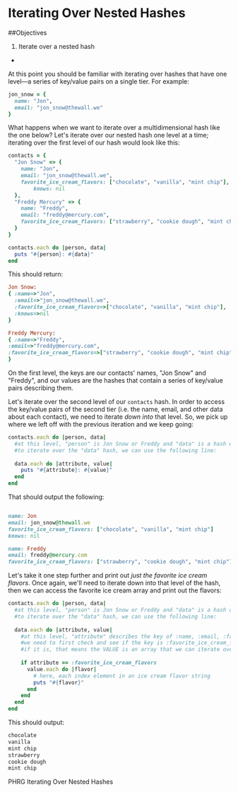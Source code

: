 # Iterating Over Nested Hashes

##Objectives
1. Iterate over a nested hash


-

At this point you should be familiar with iterating over hashes that have one level—a series of key/value pairs on a single tier. For example: 

```ruby
jon_snow = {
  name: "Jon",
  email: "jon_snow@thewall.we"
}
```

What happens when we want to iterate over a multidimensional hash like the one below? Let's iterate over our nested hash one level at a time; iterating over the first level of our hash would look like this: 

```ruby
contacts = {
  "Jon Snow" => {
    name: "Jon",
    email: "jon_snow@thewall.we", 
    favorite_ice_cream_flavors: ["chocolate", "vanilla", "mint chip"],
		knows: nil
  },
  "Freddy Mercury" => {
    name: "Freddy",
    email: "freddy@mercury.com",
    favorite_ice_cream_flavors: ["strawberry", "cookie dough", "mint chip"]
  }
}

contacts.each do |person, data|
  puts "#{person}: #{data}"
end
```

This should return: 

```ruby
Jon Snow:      
{ :name=>"Jon", 
  :email=>"jon_snow@thewall.we", 
  :favorite_ice_cream_flavors=>["chocolate", "vanilla", "mint chip"],
  :knows=>nil
}

Freddy Mercury: 
{ :name=>"Freddy", 
:email=>"freddy@mercury.com", 
:favorite_ice_cream_flavors=>["strawberry", "cookie dough", "mint chip"]
}
```

On the first level, the keys are our contacts' names, "Jon Snow" and "Freddy", and our values are the hashes that contain a series of key/value pairs describing them. 

Let's iterate over the second level of our `contacts` hash. In order to access the key/value pairs of the second tier (i.e. the name, email, and other data about each contact), we need to iterate *down into* that level. So, we pick up where we left off with the previous iteration and we keep going: 

```ruby
contacts.each do |person, data|
  #at this level, "person" is Jon Snow or Freddy and "data" is a hash of key/value pairs
  #to iterate over the "data" hash, we can use the following line: 
  
  data.each do |attribute, value|
    puts "#{attribute}: #{value}"
  end
end
```

That should output the following: 

```ruby

name: Jon
email: jon_snow@thewall.we
favorite_ice_cream_flavors: ["chocolate", "vanilla", "mint chip"]
knows: nil

name: Freddy
email: freddy@mercury.com
favorite_ice_cream_flavors: ["strawberry", "cookie dough", "mint chip"]

```

Let's take it one step further and print out *just the favorite ice cream flavors*. Once again, we'll need to iterate down into that level of the hash, then we can access the favorite ice cream array and print out the flavors: 

```ruby
contacts.each do |person, data|
  #at this level, "person" is Jon Snow or Freddy and "data" is a hash of key/value pairs
  #to iterate over the "data" hash, we can use the following line: 
  
  data.each do |attribute, value|
    #at this level, "attribute" describes the key of :name, :email, :favorite_ice_cream_flavors, or :knows
    #we need to first check and see if the key is :favorite_ice_cream_flavors,
    #if it is, that means the VALUE is an array that we can iterate over to print out each element
    
    if attribute == :favorite_ice_cream_flavors
      value.each do |flavor|
        # here, each index element in an ice cream flavor string
        puts "#{flavor}"
      end
    end
  end
end
```

This should output: 

```ruby
chocolate
vanilla
mint chip
strawberry
cookie dough
mint chip
```

<p data-visibility='hidden'>PHRG Iterating Over Nested Hashes</p>